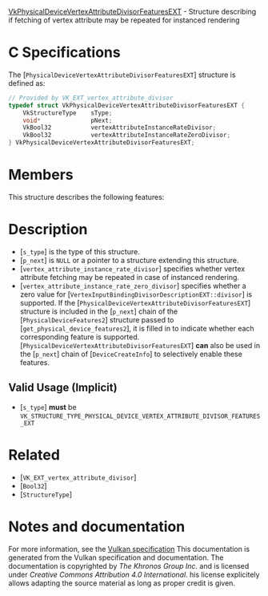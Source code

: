 [VkPhysicalDeviceVertexAttributeDivisorFeaturesEXT](https://www.khronos.org/registry/vulkan/specs/1.3-extensions/man/html/VkPhysicalDeviceVertexAttributeDivisorFeaturesEXT.html) - Structure describing if fetching of vertex attribute may be repeated for instanced rendering

# C Specifications
The [`PhysicalDeviceVertexAttributeDivisorFeaturesEXT`] structure is
defined as:
```c
// Provided by VK_EXT_vertex_attribute_divisor
typedef struct VkPhysicalDeviceVertexAttributeDivisorFeaturesEXT {
    VkStructureType    sType;
    void*              pNext;
    VkBool32           vertexAttributeInstanceRateDivisor;
    VkBool32           vertexAttributeInstanceRateZeroDivisor;
} VkPhysicalDeviceVertexAttributeDivisorFeaturesEXT;
```

# Members
This structure describes the following features:

# Description
- [`s_type`] is the type of this structure.
- [`p_next`] is `NULL` or a pointer to a structure extending this structure.
- [`vertex_attribute_instance_rate_divisor`] specifies whether vertex attribute fetching may be repeated in case of instanced rendering.
- [`vertex_attribute_instance_rate_zero_divisor`] specifies whether a zero value for [`VertexInputBindingDivisorDescriptionEXT::divisor`] is supported.
If the [`PhysicalDeviceVertexAttributeDivisorFeaturesEXT`] structure is included in the [`p_next`] chain of the
[`PhysicalDeviceFeatures2`] structure passed to
[`get_physical_device_features2`], it is filled in to indicate whether each
corresponding feature is supported.
[`PhysicalDeviceVertexAttributeDivisorFeaturesEXT`] **can**  also be used in the [`p_next`] chain of
[`DeviceCreateInfo`] to selectively enable these features.
## Valid Usage (Implicit)
-  [`s_type`] **must**  be `VK_STRUCTURE_TYPE_PHYSICAL_DEVICE_VERTEX_ATTRIBUTE_DIVISOR_FEATURES_EXT`

# Related
- [`VK_EXT_vertex_attribute_divisor`]
- [`Bool32`]
- [`StructureType`]

# Notes and documentation
For more information, see the [Vulkan specification](https://www.khronos.org/registry/vulkan/specs/1.3-extensions/html/vkspec.html)
This documentation is generated from the Vulkan specification and documentation.
The documentation is copyrighted by *The Khronos Group Inc.* and is licensed under *Creative Commons Attribution 4.0 International*.
his license explicitely allows adapting the source material as long as proper credit is given.
        